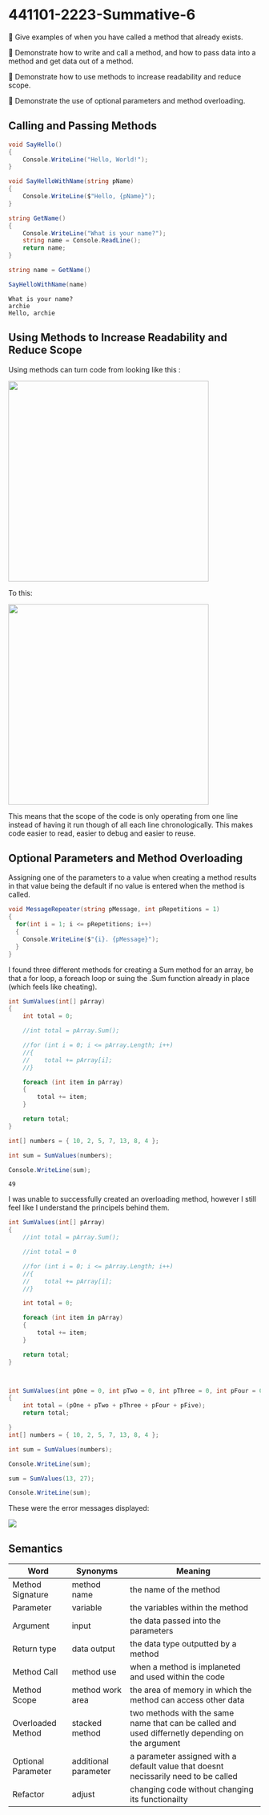 # 441101-2223-Summative-6

:key: Give examples of when you have called a method that already exists.

:key: Demonstrate how to write and call a method, and how to pass data into a method and get data out of a method.

:key: Demonstrate how to use methods to increase readability and reduce scope.

:key: Demonstrate the use of optional parameters and method overloading.

## Calling and Passing Methods

```cs
void SayHello()
{
    Console.WriteLine("Hello, World!");
}

void SayHelloWithName(string pName)
{
    Console.WriteLine($"Hello, {pName}");
}

string GetName()
{
    Console.WriteLine("What is your name?");
    string name = Console.ReadLine();
    return name;
}

string name = GetName()

SayHelloWithName(name)

```

```console
What is your name?
archie
Hello, archie
```


## Using Methods to Increase Readability and Reduce Scope
Using methods can turn code from looking like this :

 <img src="images/expand1.png" width="400">
 
 
To this:

 <img src="images/expand2.png" width="400">
 
This means that the scope of the code is only operating from one line instead of having it run though of all each line chronologically.
This makes code easier to read, easier to debug and easier to reuse.

## Optional Parameters and Method Overloading

Assigning one of the parameters to a value when creating a method results in that value being the default if no value is entered when the method is called.
```cs
void MessageRepeater(string pMessage, int pRepetitions = 1)
{
  for(int i = 1; i <= pRepetitions; i++)
  {
    Console.WriteLine($"{i}. {pMessage}");
  }
}
```

I found three different methods for creating a Sum method for an array, be that a for loop, a foreach loop or suing the .Sum function already in place (which feels like cheating).

```cs
int SumValues(int[] pArray)
{
    int total = 0;

    //int total = pArray.Sum();

    //for (int i = 0; i <= pArray.Length; i++)
    //{
    //    total += pArray[i];
    //}

    foreach (int item in pArray)
    {
        total += item;
    }

    return total;
}

int[] numbers = { 10, 2, 5, 7, 13, 8, 4 };

int sum = SumValues(numbers);

Console.WriteLine(sum);
```

```console
49
```
I was unable to successfully created an overloading method, however I still feel like I understand the principels behind them.

```cs
int SumValues(int[] pArray)
{
    //int total = pArray.Sum();

    //int total = 0

    //for (int i = 0; i <= pArray.Length; i++)
    //{
    //    total += pArray[i];
    //}

    int total = 0;

    foreach (int item in pArray)
    {
        total += item;
    }

    return total;
}



int SumValues(int pOne = 0, int pTwo = 0, int pThree = 0, int pFour = 0, int pFive = 0)
{
    int total = (pOne + pTwo + pThree + pFour + pFive);
    return total;

}
int[] numbers = { 10, 2, 5, 7, 13, 8, 4 };

int sum = SumValues(numbers);

Console.WriteLine(sum);

sum = SumValues(13, 27);

Console.WriteLine(sum);
```
These were the error messages displayed:


<img src="images/error.png">

## Semantics
 
| Word | Synonyms | Meaning |
|---|---|---|
|Method Signature|method name |the name of the method |
|Parameter|variable | the variables within the method |
|Argument|input | the data passed into the parameters |
|Return type|data output | the data type outputted by a method |
|Method Call|method use | when a method is implaneted and used within the code |
|Method Scope|method work area | the area of memory in which the method can access other data |
|Overloaded Method|stacked method |two methods with the same name that can be called and used differnetly depending on the argument |
|Optional Parameter|additional parameter |a parameter assigned with a default value that doesnt necissarily need to be called |
|Refactor|adjust | changing code without changing its functionailty|

